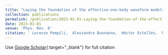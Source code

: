 ```yaml
---
title: "Laying the foundation of the effective-one-body waveform models SEOBNRv5: Improved accuracy and efficiency for spinning nonprecessing binary black holes"
collection: publications
permalink: /publication/2023-01-01-Laying-the-foundation-of-the-effective-one-body-waveform-models-SEOBNRv5-Improved-accuracy-and-efficiency-for-spinning-nonprecessing-binary-black-holes
date: 2023-01-01
venue: 'Phys. Rev. D'
citation: ' Lorenzo Pompili,  Alessandra Buonanno,  Héctor Estellés,  Mohammed Khalil,  Maarten Meent,  Deyan Mihaylov,  Serguei Ossokine,  Michael Pürrer,  Antoni Ramos-Buades,  Ajit Kumar,  Roberto Cotesta,  Sylvain Marsat,  Michael Boyle,  Lawrence Kidder,  Harald Pfeiffer,  Mark Scheel,  Hannes Rüter,  Nils Vu,  Reetika Dudi,  Sizheng Ma,  Keefe Mitman,  Denyz Melchor,  Sierra Thomas,  Jennifer Sanchez, &quot;Laying the foundation of the effective-one-body waveform models SEOBNRv5: Improved accuracy and efficiency for spinning nonprecessing binary black holes.&quot; Phys. Rev. D, 2023.'
---
```

Use [Google Scholar](https://scholar.google.com/scholar?q=Laying+the+foundation+of+the+effective+one+body+waveform+models+SEOBNRv5:+Improved+accuracy+and+efficiency+for+spinning+nonprecessing+binary+black+holes){:target="_blank"} for full citation